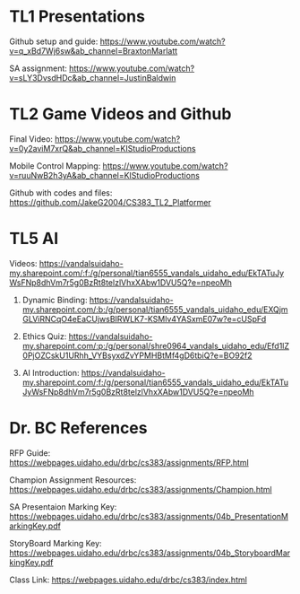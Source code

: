 

# TL1 Presentations

Github setup and guide: https://www.youtube.com/watch?v=q_xBd7Wj6sw&ab_channel=BraxtonMarlatt

SA assignment: https://www.youtube.com/watch?v=sLY3DvsdHDc&ab_channel=JustinBaldwin


# TL2 Game Videos and Github


Final Video: https://www.youtube.com/watch?v=0y2aviM7xrQ&ab_channel=KIStudioProductions

Mobile Control Mapping: https://www.youtube.com/watch?v=ruuNwB2h3yA&ab_channel=KIStudioProductions

Github with codes and files: https://github.com/JakeG2004/CS383_TL2_Platformer

# TL5 AI

Videos: https://vandalsuidaho-my.sharepoint.com/:f:/g/personal/tian6555_vandals_uidaho_edu/EkTATuJyWsFNp8dhVm7r5g0BzRt8telzlVhxXAbw1DVU5Q?e=npeoMh

1. Dynamic Binding: https://vandalsuidaho-my.sharepoint.com/:b:/g/personal/tian6555_vandals_uidaho_edu/EXQjmGLViRNCqO4eEaCUjwsBIRWLK7-KSMlv4YASxmE07w?e=cUSpFd

2. Ethics Quiz: https://vandalsuidaho-my.sharepoint.com/:p:/g/personal/shre0964_vandals_uidaho_edu/Efd1lZ0PjOZCskU1URhh_VYBsyxdZvYPMHBtMf4gD6tbiQ?e=BO92f2
  
4. AI Introduction: https://vandalsuidaho-my.sharepoint.com/:f:/g/personal/tian6555_vandals_uidaho_edu/EkTATuJyWsFNp8dhVm7r5g0BzRt8telzlVhxXAbw1DVU5Q?e=npeoMh


# Dr. BC References


RFP Guide: https://webpages.uidaho.edu/drbc/cs383/assignments/RFP.html

Champion Assignment Resources: https://webpages.uidaho.edu/drbc/cs383/assignments/Champion.html

SA Presentaion Marking Key: https://webpages.uidaho.edu/drbc/cs383/assignments/04b_PresentationMarkingKey.pdf

StoryBoard Marking Key: https://webpages.uidaho.edu/drbc/cs383/assignments/04b_StoryboardMarkingKey.pdf

Class Link: https://webpages.uidaho.edu/drbc/cs383/index.html
